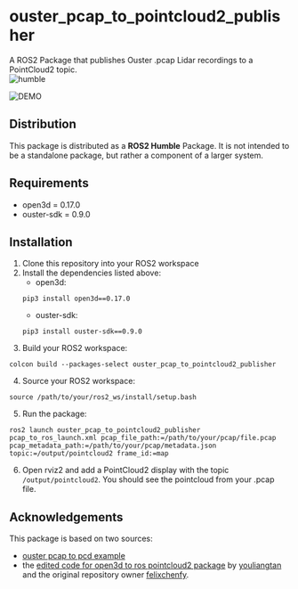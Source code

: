 # ouster_pcap_to_pointcloud2_publisher
A ROS2 Package that publishes Ouster .pcap Lidar recordings to a PointCloud2 topic.  
![humble](https://github.com/rsasaki0109/lidarslam_ros2/workflows/humble/badge.svg)  

![DEMO](./resource/pcap_to_pointcloud2_Demo.gif)

## Distribution
This package is distributed as a **ROS2 Humble** Package. It is not intended to be a standalone package, but rather a component of a larger system.

## Requirements 
* open3d = 0.17.0
* ouster-sdk = 0.9.0

## Installation
1. Clone this repository into your ROS2 workspace
2. Install the dependencies listed above:  
   * open3d:
    ```console
    pip3 install open3d==0.17.0
    ```
   * ouster-sdk: 
    ```console
    pip3 install ouster-sdk==0.9.0
    ```
3. Build your ROS2 workspace:  
```console
colcon build --packages-select ouster_pcap_to_pointcloud2_publisher
```
4. Source your ROS2 workspace:  
```console
source /path/to/your/ros2_ws/install/setup.bash
```
5. Run the package:  
```console
ros2 launch ouster_pcap_to_pointcloud2_publisher pcap_to_ros_launch.xml pcap_file_path:=/path/to/your/pcap/file.pcap pcap_metadata_path:=/path/to/your/pcap/metadata.json topic:=/output/pointcloud2 frame_id:=map
```
6. Open rviz2 and add a PointCloud2 display with the topic `/output/pointcloud2`. You should see the pointcloud from your .pcap file.


## Acknowledgements
This package is based on two sources:
* [ouster pcap to pcd example](https://static.ouster.dev/sdk-docs/_modules/ouster/sdk/examples/pcap.html#pcap_to_pcd)   
* the [edited code for open3d to ros pointcloud2 package](https://github.com/felixchenfy/open3d_ros_pointcloud_conversion/issues/6) by [youliangtan](https://github.com/youliangtan/) and the original repository owner [felixchenfy](https://github.com/felixchenfy/).
